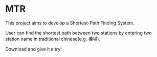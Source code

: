 # MTR

This project aims to develop a Shortest-Path Finding System. 

User can find the shortest path between two stations by entering two station name in traditional chinese(e.g. 機場).

Download and give it a try!
